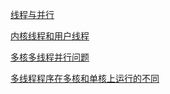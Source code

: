 
[线程与并行](线程级并行.md)

[内核线程和用户线程](内核线程和用户线程.md)

[多核多线程并行问题](多核多线程并行问题.md)

[多线程程序在多核和单核上运行的不同](多线程程序在多核和单核上运行的不同.md)

